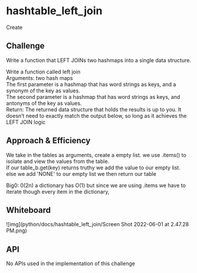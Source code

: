 # hashtable_left_join
Create
## Challenge
Write a function that LEFT JOINs two hashmaps into a single data structure.

Write a function called left join \
Arguments: two hash maps \
The first parameter is a hashmap that has word strings as keys, and a synonym of the key as values. \
The second parameter is a hashmap that has word strings as keys, and antonyms of the key as values. \
Return: The returned data structure that holds the results is up to you. It doesn’t need to exactly match the output below, so long as it achieves the LEFT JOIN logic

## Approach & Efficiency
We take in the tables as arguments, create a empty list. we use .items() to isolate and view the values from the table. \
If our table_b.get(key) returns truthy we add the value to our empty list. \
else we add 'NONE' to our empty list
we then return our table

Big0: 0(2n) a dictionary has O(1) but since we are using .items we have to iterate though every item in the dictionary,

## Whiteboard

![img](python/docs/hashtable_left_join/Screen Shot 2022-06-01 at 2.47.28 PM.png)

## API
No APIs used in the implementation of this challenge
